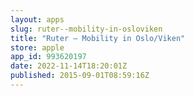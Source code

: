 ```yaml
---
layout: apps
slug: ruter--mobility-in-osloviken
title: "Ruter – Mobility in Oslo/Viken"
store: apple
app_id: 993620197
date: 2022-11-14T18:20:01Z
published: 2015-09-01T08:59:16Z
---
```

